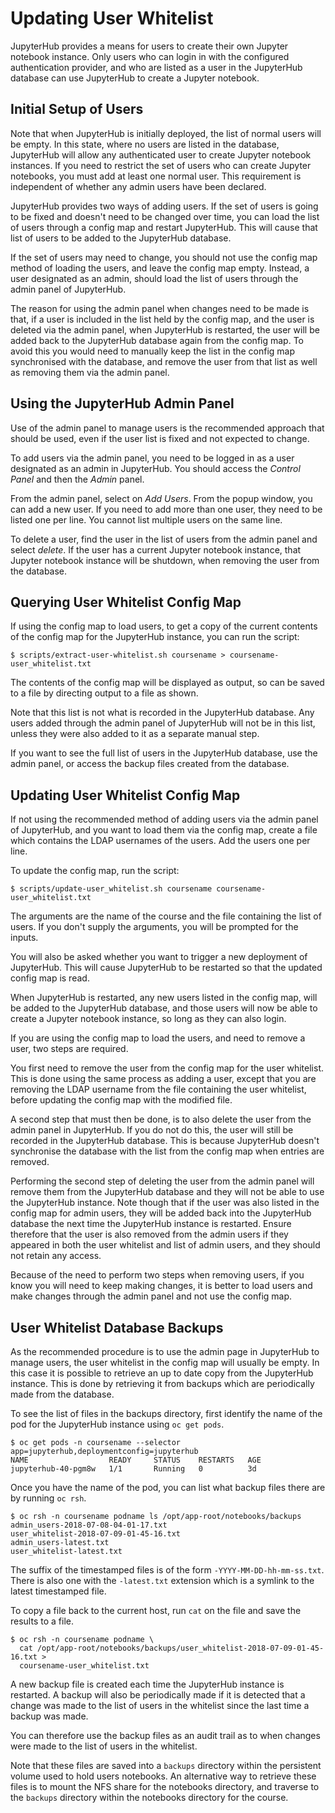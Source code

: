 # Updating User Whitelist

JupyterHub provides a means for users to create their own Jupyter notebook instance. Only users who can login in with the configured authentication provider, and who are listed as a user in the JupyterHub database can use JupyterHub to create a Jupyter notebook.


## Initial Setup of Users

Note that when JupyterHub is initially deployed, the list of normal users will be empty. In this state, where no users are listed in the database, JupyterHub will allow any authenticated user to create Jupyter notebook instances. If you need to restrict the set of users who can create Jupyter notebooks, you must add at least one normal user. This requirement is independent of whether any admin users have been declared.

JupyterHub provides two ways of adding users. If the set of users is going to be fixed and doesn't need to be changed over time, you can load the list of users through a config map and restart JupyterHub. This will cause that list of users to be added to the JupyterHub database.

If the set of users may need to change, you should not use the config map method of loading the users, and leave the config map empty. Instead, a user designated as an admin, should load the list of users through the admin panel of JupyterHub.

The reason for using the admin panel when changes need to be made is that, if a user is included in the list held by the config map, and the user is deleted via the admin panel, when JupyterHub is restarted, the user will be added back to the JupyterHub database again from the config map. To avoid this you would need to manually keep the list in the config map synchronised with the database, and remove the user from that list as well as removing them via the admin panel.

## Using the JupyterHub Admin Panel

Use of the admin panel to manage users is the recommended approach that should be used, even if the user list is fixed and not expected to change.

To add users via the admin panel, you need to be logged in as a user designated as an admin in JupyterHub. You should access the _Control Panel_ and then the _Admin_ panel.

From the admin panel, select on _Add Users_. From the popup window, you can add a new user. If you need to add more than one user, they need to be listed one per line. You cannot list multiple users on the same line.

To delete a user, find the user in the list of users from the admin panel and select _delete_. If the user has a current Jupyter notebook instance, that Jupyter notebook instance will be shutdown, when removing the user from the database.

## Querying User Whitelist Config Map

If using the config map to load users, to get a copy of the current contents of the config map for the JupyterHub instance, you can run the script:

```
$ scripts/extract-user-whitelist.sh coursename > coursename-user_whitelist.txt
```

The contents of the config map will be displayed as output, so can be saved to a file by directing output to a file as shown.

Note that this list is not what is recorded in the JupyterHub database. Any users added through the admin panel of JupyterHub will not be in this list, unless they were also added to it as a separate manual step.

If you want to see the full list of users in the JupyterHub database, use the admin panel, or access the backup files created from the database.

## Updating User Whitelist Config Map

If not using the recommended method of adding users via the admin panel of JupyterHub, and you want to load them via the config map, create a file which contains the LDAP usernames of the users. Add the users one per line.

To update the config map, run the script:

```
$ scripts/update-user_whitelist.sh coursename coursename-user_whitelist.txt
```

The arguments are the name of the course and the file containing the list of users. If you don't supply the arguments, you will be prompted for the inputs.

You will also be asked whether you want to trigger a new deployment of JupyterHub. This will cause JupyterHub to be restarted so that the updated config map is read.

When JupyterHub is restarted, any new users listed in the config map, will be added to the JupyterHub database, and those users will now be able to create a Jupyter notebook instance, so long as they can also login.

If you are using the config map to load the users, and need to remove a user, two steps are required.

You first need to remove the user from the config map for the user whitelist. This is done using the same process as adding a user, except that you are removing the LDAP username from the file containing the user whitelist, before updating the config map with the modified file.

A second step that must then be done, is to also delete the user from the admin panel in JupyterHub. If you do not do this, the user will still be recorded in the JupyterHub database. This is because JupyterHub doesn't synchronise the database with the list from the config map when entries are removed.

Performing the second step of deleting the user from the admin panel will remove them from the JupyterHub database and they will not be able to use the JupyterHub instance. Note though that if the user was also listed in the config map for admin users, they will be added back into the JupyterHub database the next time the JupyterHub instance is restarted. Ensure therefore that the user is also removed from the admin users if they appeared in both the user whitelist and list of admin users, and they should not retain any access.

Because of the need to perform two steps when removing users, if you know you will need to keep making changes, it is better to load users and make changes through the admin panel and not use the config map.

## User Whitelist Database Backups

As the recommended procedure is to use the admin page in JupyterHub to manage users, the user whitelist in the config map will usually be empty. In this case it is possible to retrieve an up to date copy from the JupyterHub instance. This is done by retrieving it from backups which are periodically made from the database.

To see the list of files in the backups directory, first identify the name of the pod for the JupyterHub instance using ``oc get pods``.

```
$ oc get pods -n coursename --selector app=jupyterhub,deploymentconfig=jupyterhub
NAME                  READY     STATUS    RESTARTS   AGE
jupyterhub-40-pgm8w   1/1       Running   0          3d
```

Once you have the name of the pod, you can list what backup files there are by running ``oc rsh``.

```
$ oc rsh -n coursename podname ls /opt/app-root/notebooks/backups
admin_users-2018-07-08-04-01-17.txt
user_whitelist-2018-07-09-01-45-16.txt
admin_users-latest.txt
user_whitelist-latest.txt
```

The suffix of the timestamped files is of the form ``-YYYY-MM-DD-hh-mm-ss.txt``. There is also one with the ``-latest.txt`` extension which is a symlink to the latest timestamped file.

To copy a file back to the current host, run ``cat`` on the file and save the results to a file.

```
$ oc rsh -n coursename podname \
  cat /opt/app-root/notebooks/backups/user_whitelist-2018-07-09-01-45-16.txt >
  coursename-user_whitelist.txt
```

A new backup file is created each time the JupyterHub instance is restarted. A backup will also be periodically made if it is detected that a change was made to the list of users in the whitelist since the last time a backup was made.

You can therefore use the backup files as an audit trail as to when changes were made to the list of users in the whitelist.

Note that these files are saved into a ``backups`` directory within the persistent volume used to hold users notebooks. An alternative way to retrieve these files is to mount the NFS share for the notebooks directory, and traverse to the ``backups`` directory within the notebooks directory for the course.
